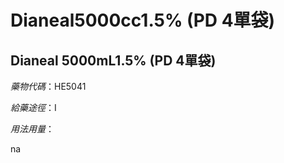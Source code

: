 # Dianeal5000cc1.5% (PD 4單袋)

## Dianeal 5000mL1.5% (PD 4單袋)

*藥物代碼*：HE5041

*給藥途徑*：I

*用法用量*：

na

